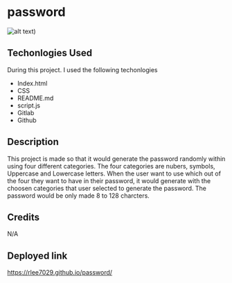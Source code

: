 # password

![alt text](.assets/images/IMG1.JPEG))

## Techonlogies Used
During this project. I used the following techonlogies 
- Index.html 
- CSS 
- README.md 
- script.js
- Gitlab 
- Github

## Description
 This project is made so that it would generate the password randomly within using four different categories. The four categories are nubers, symbols, Uppercase and Lowercase letters. When the user want to use which out of the four they want to have in their password, it would generate with the choosen categories that user selected to generate the password. The password would be only made 8 to 128 charcters. 

## Credits
N/A

## Deployed link
https://rlee7029.github.io/password/